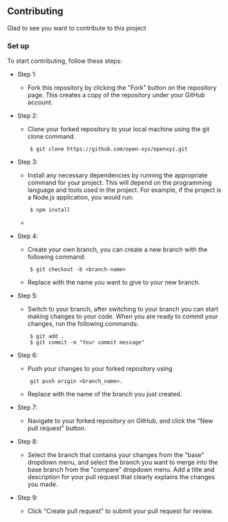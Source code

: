 ## Contributing
Glad to see you want to contribute to this project


### Set up
To start contributing, follow these steps:

- Step 1:
    - Fork this repository by clicking the "Fork" button on the repository page. This creates a copy of the repository under your GitHub account.

- Step 2:
    - Clone your forked repository to your local machine using the git clone command. 
    ```console
        $ git clone https://github.com/open-xyz/openxyz.git
    ```

- Step 3: 
    - Install any necessary dependencies by running the appropriate command for your project. This will depend on the programming language and tools used in the project. For       example, if the project is a Node.js application, you would run:
    ```console
        $ npm install
    ```
    - 
- Step 4:
    - Create your own branch, you can create a new branch with the following command:
    ```console
        $ git checkout -b <branch-name>
    ```
    - Replace <branch-name> with the name you want to give to your new branch.

- Step 5: 
    - Switch to your branch, after switching to your branch you can start making changes to your code. When you are ready to commit your changes, run the following commands:
    ```console
        $ git add .
        $ git commit -m "Your commit message"
    ```

- Step 6: 
    - Push your changes to your forked repository using
    ```console
        git push origin <branch_name>.
    ```
    - Replace <branch-name> with the name of the branch you just created.

- Step 7: 
    - Navigate to your forked repository on GitHub, and click the "New pull request" button.

- Step 8: 
    - Select the branch that contains your changes from the "base" dropdown menu, and select the branch you want to merge into the base branch from the "compare" dropdown menu.
Add a title and description for your pull request that clearly explains the changes you made.

- Step 9: 
    - Click "Create pull request" to submit your pull request for review.





